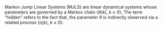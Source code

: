 Markov Jump Linear Systems (MJLS) are linear dynamical systems whose parameters are governed by a Markov chain {θ(k), k ≥ 0},
The term “hidden” refers to the fact that, the parameter θ is indirectly observed via a related process {η(k), k ≥ 0}.
